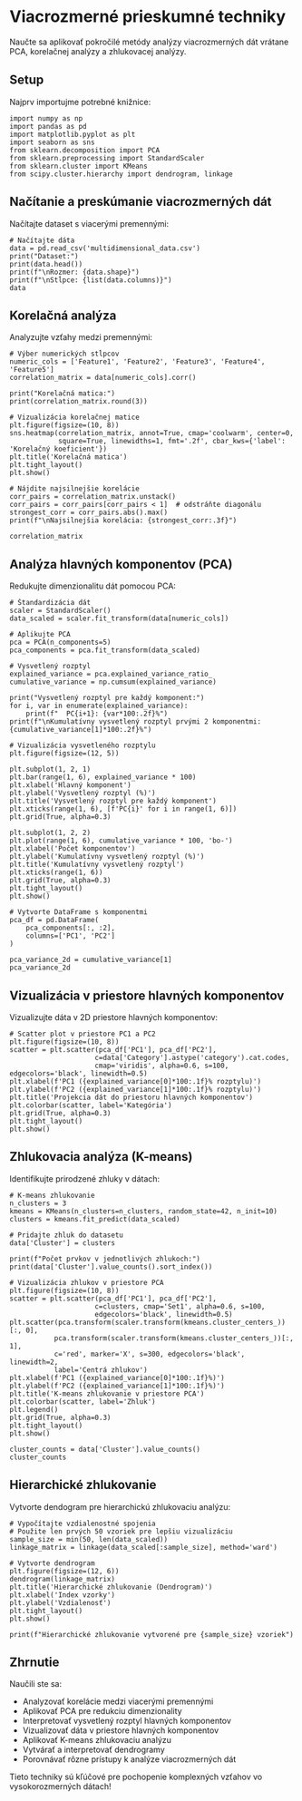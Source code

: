 # Viacrozmerné prieskumné techniky

Naučte sa aplikovať pokročilé metódy analýzy viacrozmerných dát vrátane PCA, korelačnej analýzy a zhlukovacej analýzy.

## Setup

Najprv importujme potrebné knižnice:

```[readonly,mustExecute]
import numpy as np
import pandas as pd
import matplotlib.pyplot as plt
import seaborn as sns
from sklearn.decomposition import PCA
from sklearn.preprocessing import StandardScaler
from sklearn.cluster import KMeans
from scipy.cluster.hierarchy import dendrogram, linkage
```

## Načítanie a preskúmanie viacrozmerných dát

Načítajte dataset s viacerými premennými:

```
# Načítajte dáta
data = pd.read_csv('multidimensional_data.csv')
print("Dataset:")
print(data.head())
print(f"\nRozmer: {data.shape}")
print(f"\nStĺpce: {list(data.columns)}")
data
```

## Korelačná analýza

Analyzujte vzťahy medzi premennými:

```
# Výber numerických stĺpcov
numeric_cols = ['Feature1', 'Feature2', 'Feature3', 'Feature4', 'Feature5']
correlation_matrix = data[numeric_cols].corr()

print("Korelačná matica:")
print(correlation_matrix.round(3))

# Vizualizácia korelačnej matice
plt.figure(figsize=(10, 8))
sns.heatmap(correlation_matrix, annot=True, cmap='coolwarm', center=0,
            square=True, linewidths=1, fmt='.2f', cbar_kws={'label': 'Korelačný koeficient'})
plt.title('Korelačná matica')
plt.tight_layout()
plt.show()

# Nájdite najsilnejšie korelácie
corr_pairs = correlation_matrix.unstack()
corr_pairs = corr_pairs[corr_pairs < 1]  # odstráňte diagonálu
strongest_corr = corr_pairs.abs().max()
print(f"\nNajsilnejšia korelácia: {strongest_corr:.3f}")

correlation_matrix
```

## Analýza hlavných komponentov (PCA)

Redukujte dimenzionalitu dát pomocou PCA:

```
# Štandardizácia dát
scaler = StandardScaler()
data_scaled = scaler.fit_transform(data[numeric_cols])

# Aplikujte PCA
pca = PCA(n_components=5)
pca_components = pca.fit_transform(data_scaled)

# Vysvetlený rozptyl
explained_variance = pca.explained_variance_ratio_
cumulative_variance = np.cumsum(explained_variance)

print("Vysvetlený rozptyl pre každý komponent:")
for i, var in enumerate(explained_variance):
    print(f"  PC{i+1}: {var*100:.2f}%")
print(f"\nKumulatívny vysvetlený rozptyl prvými 2 komponentmi: {cumulative_variance[1]*100:.2f}%")

# Vizualizácia vysvetleného rozptylu
plt.figure(figsize=(12, 5))

plt.subplot(1, 2, 1)
plt.bar(range(1, 6), explained_variance * 100)
plt.xlabel('Hlavný komponent')
plt.ylabel('Vysvetlený rozptyl (%)')
plt.title('Vysvetlený rozptyl pre každý komponent')
plt.xticks(range(1, 6), [f'PC{i}' for i in range(1, 6)])
plt.grid(True, alpha=0.3)

plt.subplot(1, 2, 2)
plt.plot(range(1, 6), cumulative_variance * 100, 'bo-')
plt.xlabel('Počet komponentov')
plt.ylabel('Kumulatívny vysvetlený rozptyl (%)')
plt.title('Kumulatívny vysvetlený rozptyl')
plt.xticks(range(1, 6))
plt.grid(True, alpha=0.3)
plt.tight_layout()
plt.show()

# Vytvorte DataFrame s komponentmi
pca_df = pd.DataFrame(
    pca_components[:, :2],
    columns=['PC1', 'PC2']
)

pca_variance_2d = cumulative_variance[1]
pca_variance_2d
```

## Vizualizácia v priestore hlavných komponentov

Vizualizujte dáta v 2D priestore hlavných komponentov:

```
# Scatter plot v priestore PC1 a PC2
plt.figure(figsize=(10, 8))
scatter = plt.scatter(pca_df['PC1'], pca_df['PC2'],
                     c=data['Category'].astype('category').cat.codes,
                     cmap='viridis', alpha=0.6, s=100, edgecolors='black', linewidth=0.5)
plt.xlabel(f'PC1 ({explained_variance[0]*100:.1f}% rozptylu)')
plt.ylabel(f'PC2 ({explained_variance[1]*100:.1f}% rozptylu)')
plt.title('Projekcia dát do priestoru hlavných komponentov')
plt.colorbar(scatter, label='Kategória')
plt.grid(True, alpha=0.3)
plt.tight_layout()
plt.show()
```

## Zhlukovacia analýza (K-means)

Identifikujte prirodzené zhluky v dátach:

```
# K-means zhlukovanie
n_clusters = 3
kmeans = KMeans(n_clusters=n_clusters, random_state=42, n_init=10)
clusters = kmeans.fit_predict(data_scaled)

# Pridajte zhluk do datasetu
data['Cluster'] = clusters

print(f"Počet prvkov v jednotlivých zhlukoch:")
print(data['Cluster'].value_counts().sort_index())

# Vizualizácia zhlukov v priestore PCA
plt.figure(figsize=(10, 8))
scatter = plt.scatter(pca_df['PC1'], pca_df['PC2'],
                     c=clusters, cmap='Set1', alpha=0.6, s=100,
                     edgecolors='black', linewidth=0.5)
plt.scatter(pca.transform(scaler.transform(kmeans.cluster_centers_))[:, 0],
           pca.transform(scaler.transform(kmeans.cluster_centers_))[:, 1],
           c='red', marker='X', s=300, edgecolors='black', linewidth=2,
           label='Centrá zhlukov')
plt.xlabel(f'PC1 ({explained_variance[0]*100:.1f}%)')
plt.ylabel(f'PC2 ({explained_variance[1]*100:.1f}%)')
plt.title('K-means zhlukovanie v priestore PCA')
plt.colorbar(scatter, label='Zhluk')
plt.legend()
plt.grid(True, alpha=0.3)
plt.tight_layout()
plt.show()

cluster_counts = data['Cluster'].value_counts()
cluster_counts
```

## Hierarchické zhlukovanie

Vytvorte dendogram pre hierarchickú zhlukovaciu analýzu:

```
# Vypočítajte vzdialenostné spojenia
# Použite len prvých 50 vzoriek pre lepšiu vizualizáciu
sample_size = min(50, len(data_scaled))
linkage_matrix = linkage(data_scaled[:sample_size], method='ward')

# Vytvorte dendrogram
plt.figure(figsize=(12, 6))
dendrogram(linkage_matrix)
plt.title('Hierarchické zhlukovanie (Dendrogram)')
plt.xlabel('Index vzorky')
plt.ylabel('Vzdialenosť')
plt.tight_layout()
plt.show()

print(f"Hierarchické zhlukovanie vytvorené pre {sample_size} vzoriek")
```

## Zhrnutie

Naučili ste sa:
- Analyzovať korelácie medzi viacerými premennými
- Aplikovať PCA pre redukciu dimenzionality
- Interpretovať vysvetlený rozptyl hlavných komponentov
- Vizualizovať dáta v priestore hlavných komponentov
- Aplikovať K-means zhlukovaciu analýzu
- Vytvárať a interpretovať dendrogramy
- Porovnávať rôzne prístupy k analýze viacrozmerných dát

Tieto techniky sú kľúčové pre pochopenie komplexných vzťahov vo vysokorozmerných dátach!

